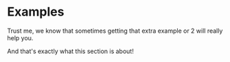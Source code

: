 Examples
========

Trust me, we know that sometimes getting that extra example or 2 will really help you.

And that's exactly what this section is about!